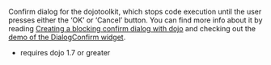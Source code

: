 Confirm dialog for the dojotoolkit, which stops code execution until the user presses either the ‘OK’ or ‘Cancel’ button.
You can find more info about it by reading
<a href="http://www.speich.net/articles/2011/01/02/creating-a-blocking-confirm-dialog-with-dojo">Creating a blocking confirm dialog with dojo</a>
and checking out the <a href="http://www.speich.net/articles/dojo-confirmdialog.php">demo of the DialogConfirm widget</a>.
+ requires dojo 1.7 or greater